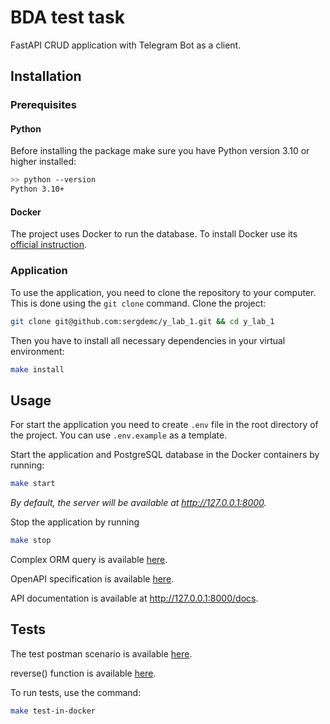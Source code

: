 # BDA test task
FastAPI CRUD application with Telegram Bot as a client.

## Installation

### Prerequisites

#### Python

Before installing the package make sure you have Python version 3.10 or higher installed:

```bash
>> python --version
Python 3.10+
```

#### Docker

The project uses Docker to run the database. To install Docker use its [official instruction](https://docs.docker.com/get-docker/).

### Application

To use the application, you need to clone the repository to your computer. This is done using the `git clone` command. Clone the project:

```bash
git clone git@github.com:sergdemc/y_lab_1.git && cd y_lab_1
```

Then you have to install all necessary dependencies in your virtual environment:

```bash
make install
```

## Usage

For start the application you need to create `.env` file in the root directory of the project. You can use `.env.example` as a template.

Start the application and PostgreSQL database in the Docker containers by running:
```bash
make start
```
_By default, the server will be available at http://127.0.0.1:8000._

Stop the application by running
```bash
make stop
```

Complex ORM query is available [here](https://github.com/sergdemc/y_lab_1/blob/main/app/services/menu_service.py#L28-L39).

OpenAPI specification is available [here](https://github.com/sergdemc/y_lab_1/blob/main/openapi.yaml).

API documentation is available at http://127.0.0.1:8000/docs.

## Tests

The test postman scenario is available [here](https://github.com/sergdemc/y_lab_1/blob/main/app/tests/test_postman_scenario.py).

reverse() function is available [here](https://github.com/sergdemc/y_lab_1/blob/main/app/tests/conftest.py#L39-L43).

To run tests, use the command:
```bash
make test-in-docker
```
